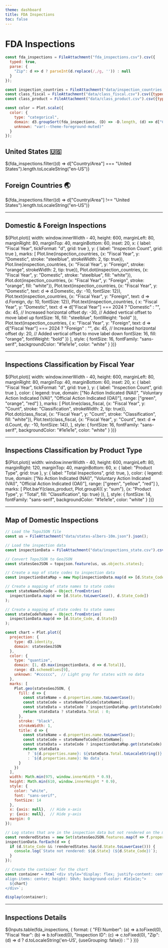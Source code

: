 ```yaml
---
theme: dashboard
title: FDA Inspections
toc: false
---
```


# FDA Inspections

<!-- Load and transform the data -->

```js
const fda_inspections = FileAttachment("fda_inspections.csv").csv({
  typed: true,
  parse: {
    "Zip": d => d ? parseInt(d.replace(/,/g, '')) : null
  }
});

const inspection_countries = FileAttachment("data/inspection_countries.csv").csv({typed: true});
const class_fiscal = FileAttachment("data/class_fiscal.csv").csv({typed: true});
const class_product = FileAttachment("data/class_product.csv").csv({typed: true});
```

```js
const color = Plot.scale({
  color: {
    type: "categorical",
    domain: d3.groupSort(fda_inspections, (D) => -D.length, (d) => d["Country/Area"]).filter((d) => d !== "Foreign Countries"),
    unknown: "var(--theme-foreground-muted)"
  }
});
```
<!---Summary Cards--->

<div class="grid grid-cols-2">
  <div class="card">
    <h2>United States 🇺🇸</h2>
    <span class="big">${fda_inspections.filter((d) => d["Country/Area"] === "United States").length.toLocaleString("en-US")}</span>
  </div>
  <div class="card">
    <h2>Foreign Countries 🌏</h2>
    <span class="big">${fda_inspections.filter((d) => d["Country/Area"] !== "United States").length.toLocaleString("en-US")}</span>
  </div>
</div>

---

## Domestic & Foreign Inspections

<div class="card">
  ${Plot.plot({
  width: window.innerWidth - 40,
  height: 600,
  marginLeft: 80,
  marginRight: 80,
  marginTop: 40,
  marginBottom: 60,
  inset: 20,
  x: {
    label: "Fiscal Year",
    tickFormat: "d",
    grid: true
  },
  y: {
    label: "Inspection Count",
    grid: true
  },
  marks: [
    Plot.line(inspection_countries, {x: "Fiscal Year", y: "Domestic", stroke: "steelblue", strokeWidth: 2, tip: true}),
    Plot.line(inspection_countries, {x: "Fiscal Year", y: "Foreign", stroke: "orange", strokeWidth: 2, tip: true}),
    Plot.dot(inspection_countries, {x: "Fiscal Year", y: "Domestic", stroke: "steelblue", fill: "white"}),
    Plot.dot(inspection_countries, {x: "Fiscal Year", y: "Foreign", stroke: "orange", fill: "white"}),
    Plot.text(inspection_countries, {x: "Fiscal Year", y: "Domestic", text: d => d.Domestic, dy: -10, fontSize: 12}),
    Plot.text(inspection_countries, {x: "Fiscal Year", y: "Foreign", text: d => d.Foreign, dy: 10, fontSize: 12}),
    Plot.text(inspection_countries, {
      x: "Fiscal Year",
      y: "Domestic",
      text: d => d["Fiscal Year"] === 2024 ? "Domestic" : "",
      dx: 45,  // Increased horizontal offset
      dy: -30,  // Added vertical offset to move label up
      fontSize: 16,
      fill: "steelblue",
      fontWeight: "bold"
    }),
    Plot.text(inspection_countries, {
      x: "Fiscal Year",
      y: "Foreign",
      text: d => d["Fiscal Year"] === 2024 ? "Foreign" : "",
      dx: 45,  // Increased horizontal offset
      dy: 20,  // Added vertical offset to move label down
      fontSize: 16,
      fill: "orange",
      fontWeight: "bold"
    })
  ],
  style: {
    fontSize: 16,
    fontFamily: "sans-serif",
    backgroundColor: "#1e1e1e",
    color: "white"
  }
})}
</div>

---

## Inspections Classification by Fiscal Year

<div class="card">
  ${Plot.plot({
  width: window.innerWidth - 40,
  height: 600,
  marginLeft: 80,
  marginRight: 80,
  marginTop: 40,
  marginBottom: 60,
  inset: 20,
  x: {
    label: "Fiscal Year",
    tickFormat: "d",
    grid: true
  },
  y: {
    label: "Inspection Count",
    grid: true
  },
  color: {
    legend: true,
    domain: ["No Action Indicated (NAI)", "Voluntary Action Indicated (VAI)", "Official Action Indicated (OAI)"],
    range: ["green", "orange", "red"]
  },
  marks: [
    Plot.line(class_fiscal, {x: "Fiscal Year", y: "Count", stroke: "Classification", strokeWidth: 2, tip: true}),
    Plot.dot(class_fiscal, {x: "Fiscal Year", y: "Count", stroke: "Classification", fill: "white"}),
    Plot.text(class_fiscal, {x: "Fiscal Year", y: "Count", text: d => d.Count, dy: -10, fontSize: 14}),
  ],
  style: {
    fontSize: 16,
    fontFamily: "sans-serif",
    backgroundColor: "#1e1e1e",
    color: "white"
  }
})}
</div>

---

## Inspections Classification by Product Type

<div class="card">
  ${Plot.plot({
    width: window.innerWidth - 40,
    height: 600,
    marginLeft: 80,
    marginRight: 120,
    marginTop: 40,
    marginBottom: 60,
    x: {
      label: "Product Type",
      grid: true
    },
    y: {
      label: "Total Inspections",
      grid: true,
    },
    color: {
      legend: true,
      domain: ["No Action Indicated (NAI)", "Voluntary Action Indicated (VAI)", "Official Action Indicated (OAI)"],
      range: ["green", "yellow", "red"]
    },
    marks: [
      Plot.barY(class_product, Plot.groupX({
        y: "sum"},
        {x: "Product Type",
        y: "Total",
        fill: "Classification",
        tip: true}
      )),
    ],
    style: {
      fontSize: 14,
      fontFamily: "sans-serif",
      backgroundColor: "#1e1e1e",
      color: "white"
    }
  })}
</div>

---

## Map of Domestic Inspections

```js
// Load the TopoJSON file
const us = FileAttachment("data/states-albers-10m.json").json();
```

```js
// Load the inspection data
const inspectionData = FileAttachment("data/inspections_state.csv").csv({typed: true});
```

```js
// Convert TopoJSON to GeoJSON
const statesGeoJSON = topojson.feature(us, us.objects.states);
```

```js
// Create a map of state codes to inspection data
const inspectionDataMap = new Map(inspectionData.map(d => [d.State_Code, d]));
```

```js
// Create a mapping of state names to state codes
const stateNameToCode = Object.fromEntries(
  inspectionData.map(d => [d.State.toLowerCase(), d.State_Code])
);
```

```js
// Create a mapping of state codes to state names
const stateCodeToName = Object.fromEntries(
  inspectionData.map(d => [d.State_Code, d.State])
);
```

```js
const chart = Plot.plot({
  projection: {
    type: d3.identity,
    domain: statesGeoJSON
  },
  color: {
    type: "quantize",
    domain: [1, d3.max(inspectionData, d => d.Total)],
    range: d3.schemeBlues[9],
    unknown: "#cccccc",  // Light gray for states with no data
  },
  marks: [
    Plot.geo(statesGeoJSON, {
      fill: d => {
        const stateName = d.properties.name.toLowerCase();
        const stateCode = stateNameToCode[stateName];
        const stateData = stateCode ? inspectionDataMap.get(stateCode) : null;
        return stateData ? stateData.Total : 0;
      },
      stroke: "black",
      strokeWidth: 1,
      title: d => {
        const stateName = d.properties.name.toLowerCase();
        const stateCode = stateNameToCode[stateName];
        const stateData = stateCode ? inspectionDataMap.get(stateCode) : null;
        return stateData 
          ? `${d.properties.name}: ${stateData.Total.toLocaleString()} inspections`
          : `${d.properties.name}: No data`;
      }
    })
  ],
  width: Math.min(975, window.innerWidth * 0.9),
  height: Math.min(610, window.innerHeight * 0.9),
  style: {
    color: "white",
    font: "sans-serif",
    fontSize: 14
  },
  x: {axis: null},  // Hide x-axis
  y: {axis: null},  // Hide y-axis
  margin: 0
});

// Log states that are in the inspection data but not rendered on the map
const renderedStates = new Set(statesGeoJSON.features.map(f => f.properties.name.toLowerCase()));
inspectionData.forEach(d => {
  if (d.State_Code && !renderedStates.has(d.State.toLowerCase())) {
    console.log(`State not rendered: ${d.State} (${d.State_Code})`);
  }
});

// Create the container for the chart
const container = html`<div style="display: flex; justify-content: center; 
align-items: center; height: 50vh; background-color: #1e1e1e;">
  ${chart}
</div>`;

display(container);
```

---

## Inspections Details

<div class="card">
  ${Inputs.table(fda_inspections, {
    format: {
      "FEI Number": (a) => a.toFixed(0),
      "Fiscal Year": (b) => b.toFixed(0),
      "Inspection ID": (c) => c.toFixed(0),
      "Zip": (d) => d ? d.toLocaleString('en-US', {useGrouping: false}) : ''
    }
  })}
</div>